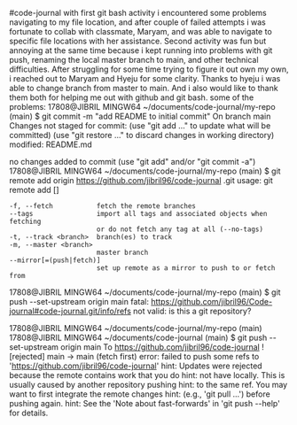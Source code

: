 #code-journal
with first git bash activity i encountered some problems navigating to my file location, and after couple of failed attempts i was fortunate to collab with classmate, Maryam, and was able to navigate to specific file locations with her assistance.
Second activity was fun but annoying at the same time because i kept running into problems with git push, renaming the local master branch to main, and other technical difficulties. After struggling for some time trying to figure it out own my own, i reached out to Maryam and Hyeju for some clarity. Thanks to hyeju i was able to change branch from master to main. And i also would like to thank them both for helping me out with github and git bash.
some of the problems: 
17808@JIBRIL MINGW64 ~/documents/code-journal/my-repo (main)
$ git commit -m "add README to initial commit"
On branch main
Changes not staged for commit:
  (use "git add <file>..." to update what will be committed)
  (use "git restore <file>..." to discard changes in working directory)
        modified:   README.md

no changes added to commit (use "git add" and/or "git commit -a")
17808@JIBRIL MINGW64 ~/documents/code-journal/my-repo (main)
$ git remote add origin https://github.com/jibril96/code-journal .git
usage: git remote add [<options>] <name> <url>

    -f, --fetch           fetch the remote branches
    --tags                import all tags and associated objects when fetching
                          or do not fetch any tag at all (--no-tags)
    -t, --track <branch>  branch(es) to track
    -m, --master <branch>
                          master branch
    --mirror[=(push|fetch)]
                          set up remote as a mirror to push to or fetch from


17808@JIBRIL MINGW64 ~/documents/code-journal/my-repo (main)
$ git push --set-upstream origin main
fatal: https://github.com/jibril96/Code-journal#code-journal.git/info/refs not valid: is this a git repository?

17808@JIBRIL MINGW64 ~/documents/code-journal/my-repo (main)
17808@JIBRIL MINGW64 ~/documents/code-journal (main)
$ git push --set-upstream origin main
To https://github.com/jibril96/code-journal
 ! [rejected]        main -> main (fetch first)
error: failed to push some refs to 'https://github.com/jibril96/code-journal'
hint: Updates were rejected because the remote contains work that you do
hint: not have locally. This is usually caused by another repository pushing
hint: to the same ref. You may want to first integrate the remote changes
hint: (e.g., 'git pull ...') before pushing again.
hint: See the 'Note about fast-forwards' in 'git push --help' for details.
